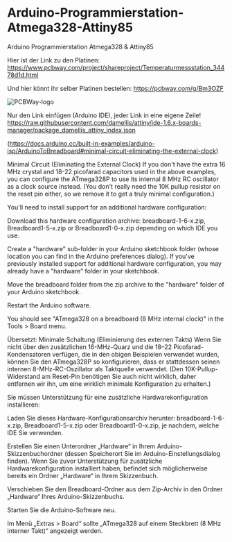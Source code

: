 # Arduino-Programmierstation-Atmega328-Attiny85
Arduino Programmierstation Atmega328 &amp; Attiny85

Hier ist der Link zu den Platinen: https://www.pcbway.com/project/shareproject/Temperaturmessstation_34478d1d.html

Und hier könnt ihr selber Platinen bestellen: https://pcbway.com/g/Bm3OZF

![PCBWay-logo](https://github.com/Linu-Tec/Arduino-Programmierstation-Atmega328-Attiny85/assets/70856050/44f13653-726e-4d82-9f55-a3f83fe6b401)




Nur den Link einfügen (Arduino IDE), jeder Link in eine eigene Zeile!
https://raw.githubusercontent.com/damellis/attiny/ide-1.6.x-boards-manager/package_damellis_attiny_index.json


(https://docs.arduino.cc/built-in-examples/arduino-isp/ArduinoToBreadboard#minimal-circuit-eliminating-the-external-clock)

Minimal Circuit (Eliminating the External Clock)
If you don't have the extra 16 MHz crystal and 18-22 picofarad capacitors used in the above examples, you can configure the ATmega328P to use its internal 8 MHz RC oscillator as a clock source instead. (You don't really need the 10K pullup resistor on the reset pin either, so we remove it to get a truly minimal configuration.)

You'll need to install support for an additional hardware configuration:

Download this hardware configuration archive: breadboard-1-6-x.zip, Breadboard1-5-x.zip or Breadboard1-0-x.zip depending on which IDE you use.

Create a "hardware" sub-folder in your Arduino sketchbook folder (whose location you can find in the Arduino preferences dialog). If you've previously installed support for additional hardware configuration, you may already have a "hardware" folder in your sketchbook.

Move the breadboard folder from the zip archive to the "hardware" folder of your Arduino sketchbook.

Restart the Arduino software.

You should see "ATmega328 on a breadboard (8 MHz internal clock)" in the Tools > Board menu.


Übersetzt:
Minimale Schaltung (Eliminierung des externen Takts) Wenn Sie nicht über den zusätzlichen 16-MHz-Quarz und die 18–22 Picofarad-Kondensatoren verfügen, die in den obigen Beispielen verwendet wurden, können Sie den ATmega328P so konfigurieren, dass er stattdessen seinen internen 8-MHz-RC-Oszillator als Taktquelle verwendet. (Den 10K-Pullup-Widerstand am Reset-Pin benötigen Sie auch nicht wirklich, daher entfernen wir ihn, um eine wirklich minimale Konfiguration zu erhalten.)

Sie müssen Unterstützung für eine zusätzliche Hardwarekonfiguration installieren:

Laden Sie dieses Hardware-Konfigurationsarchiv herunter: breadboard-1-6-x.zip, Breadboard1-5-x.zip oder Breadboard1-0-x.zip, je nachdem, welche IDE Sie verwenden.

Erstellen Sie einen Unterordner „Hardware“ in Ihrem Arduino-Skizzenbuchordner (dessen Speicherort Sie im Arduino-Einstellungsdialog finden). Wenn Sie zuvor Unterstützung für zusätzliche Hardwarekonfiguration installiert haben, befindet sich möglicherweise bereits ein Ordner „Hardware“ in Ihrem Skizzenbuch.

Verschieben Sie den Breadboard-Ordner aus dem Zip-Archiv in den Ordner „Hardware“ Ihres Arduino-Skizzenbuchs.

Starten Sie die Arduino-Software neu.

Im Menü „Extras > Board“ sollte „ATmega328 auf einem Steckbrett (8 MHz interner Takt)“ angezeigt werden.
